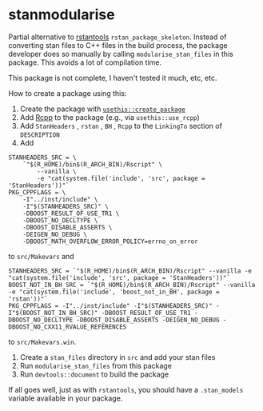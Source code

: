 # stanmodularise

Partial alternative to [rstantools](https://github.com/stan-dev/rstantools/) `rstan_package_skeleton`. Instead of converting stan files to C++ files in the build process, the package developer does so manually by calling `modularise_stan_files` in this package. This avoids a lot of compilation time.

This package is not complete, I haven't tested it much, etc, etc.

How to create a package using this:

1. Create the package with [`usethis::create_package`](https://github.com/r-lib/usethis)
1. Add [Rcpp](https://github.com/RcppCore/Rcpp) to the package (e.g., via `usethis::use_rcpp`)
1. Add `StanHeaders` , `rstan` , `BH` , `Rcpp` to the `LinkingTo` section of `DESCRIPTION`
1. Add
```
STANHEADERS_SRC = \
    `"$(R_HOME)/bin$(R_ARCH_BIN)/Rscript" \
        --vanilla \
        -e "cat(system.file('include', 'src', package = 'StanHeaders'))"`
PKG_CPPFLAGS = \
    -I"../inst/include" \
    -I"$(STANHEADERS_SRC)" \
    -DBOOST_RESULT_OF_USE_TR1 \
    -DBOOST_NO_DECLTYPE \
    -DBOOST_DISABLE_ASSERTS \
    -DEIGEN_NO_DEBUG \
    -DBOOST_MATH_OVERFLOW_ERROR_POLICY=errno_on_error
```
  to `src/Makevars` and
```
STANHEADERS_SRC = `"$(R_HOME)/bin$(R_ARCH_BIN)/Rscript" --vanilla -e "cat(system.file('include', 'src', package = 'StanHeaders'))"`
BOOST_NOT_IN_BH_SRC = `"$(R_HOME)/bin$(R_ARCH_BIN)/Rscript" --vanilla -e "cat(system.file('include', 'boost_not_in_BH', package = 'rstan'))"`
PKG_CPPFLAGS = -I"../inst/include" -I"$(STANHEADERS_SRC)" -I"$(BOOST_NOT_IN_BH_SRC)" -DBOOST_RESULT_OF_USE_TR1 -DBOOST_NO_DECLTYPE -DBOOST_DISABLE_ASSERTS -DEIGEN_NO_DEBUG -DBOOST_NO_CXX11_RVALUE_REFERENCES
```
  to `src/Makevars.win`.
1. Create a `stan_files` directory in `src` and add your stan files
1. Run `modularise_stan_files` from this package
1. Run `devtools::document` to build the package

If all goes well, just as with `rstantools`, you should have a `.stan_models` variable available in your package.
